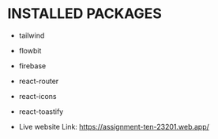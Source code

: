 # INSTALLED PACKAGES

- tailwind
- flowbit
- firebase
- react-router
- react-icons
- react-toastify

- Live website Link: https://assignment-ten-23201.web.app/
